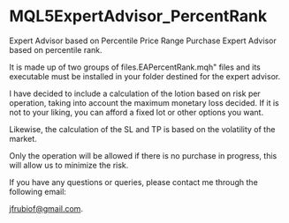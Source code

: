 # MQL5ExpertAdvisor_PercentRank
Expert Advisor based on Percentile Price Range
Purchase Expert Advisor based on percentile rank.

It is made up of two groups of files.EAPercentRank.mqh" files and its executable must be installed in your folder destined for the expert advisor.

I have decided to include a calculation of the lotion based on risk per operation, taking into account the maximum monetary loss decided.
If it is not to your liking, you can afford a fixed lot or other options you want.

Likewise, the calculation of the SL and TP is based on the volatility of the market.

Only the operation will be allowed if there is no purchase in progress, this will allow us to minimize the risk.

If you have any questions or queries, please contact me through the following email:

jfrubiof@gmail.com.
